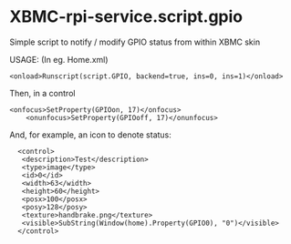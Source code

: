 # XBMC-rpi-service.script.gpio
Simple script to notify / modify GPIO status from within XBMC skin

USAGE:
(In eg. Home.xml)
```
<onload>Runscript(script.GPIO, backend=true, ins=0, ins=1)</onload>
```
Then, in a control
```
<onfocus>SetProperty(GPIOon, 17)</onfocus>
	<onunfocus>SetProperty(GPIOoff, 17)</onunfocus>
```
And, for example, an icon to denote status:
```
  <control>
   <description>Test</description>
   <type>image</type>
   <id>0</id>
   <width>63</width>
   <height>60</height>
   <posx>100</posx>
   <posy>128</posy>
   <texture>handbrake.png</texture>
   <visible>SubString(Window(home).Property(GPIO0), "0")</visible>
  </control>
```
